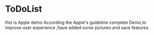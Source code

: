 ToDoList
========

this is Apple demo
According the Apple's guideline complete Demo,to improve user experience ,have added some pictures and save features.
